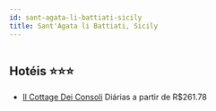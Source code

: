 ```yaml
---
id: sant-agata-li-battiati-sicily
title: Sant'Agata li Battiati, Sicily
---
```


<center><img src="https://assets.cosmos-data.com/1/0e3b008cb4376dbe531e16b4a33a9e44/642284.jpg" alt="" /></center>


## Hotéis ⭐️⭐️⭐️

-    [Il Cottage Dei Consoli](https://www.hurb.com/aud/https://www.hurb.com/hoteis/sant-agata-li-battiati/il-cottage-dei-consoli-JNP-JP01682G?cmp=18055) Diárias a partir de R$261.78
   > 
